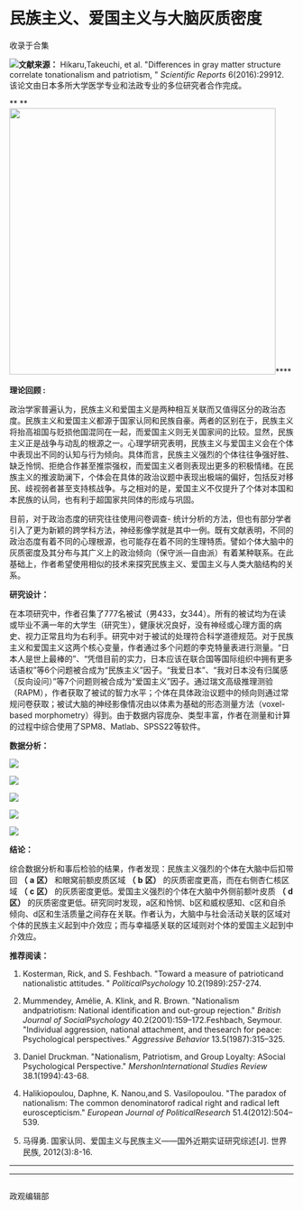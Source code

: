 # 民族主义、爱国主义与大脑灰质密度


收录于合集

**<img src='/images/630/2.png' width='auto' />**文献来源：**** Hikaru,Takeuchi, et
al. "Differences in gray matter structure correlate tonationalism and
patriotism, " _Scientific Reports_ 6(2016):29912.
该论文由日本多所大学医学专业和法政专业的多位研究者合作完成。

 ** ** **<img src='/images/630/3.png' width='472px' />******  

  

 **理论回顾 :**

政治学家普遍认为，民族主义和爱国主义是两种相互关联而又值得区分的政治态度。民族主义和爱国主义都源于国家认同和民族自豪。两者的区别在于，民族主义将抬高祖国与贬损他国混同在一起，而爱国主义则无关国家间的比较。显然，民族主义正是战争与动乱的根源之一。心理学研究表明，民族主义与爱国主义会在个体中表现出不同的认知与行为倾向。具体而言，民族主义强烈的个体往往争强好胜、缺乏怜悯、拒绝合作甚至推崇强权，而爱国主义者则表现出更多的积极情绪。在民族主义的推波助澜下，个体会在具体的政治议题中表现出极端的偏好，包括反对移民、歧视弱者甚至支持核战争。与之相对的是，爱国主义不仅提升了个体对本国和本民族的认同，也有利于超国家共同体的形成与巩固。

目前，对于政治态度的研究往往使用问卷调查-
统计分析的方法，但也有部分学者引入了更为新颖的跨学科方法，神经影像学就是其中一例。既有文献表明，不同的政治态度有着不同的心理根源，也可能存在着不同的生理特质。譬如个体大脑中的灰质密度及其分布与其广义上的政治倾向（保守派—自由派）有着某种联系。在此基础上，作者希望使用相似的技术来探究民族主义、爱国主义与人类大脑结构的关系。

**研究设计：**

在本项研究中，作者召集了777名被试（男433，女344）。所有的被试均为在读或毕业不满一年的大学生（研究生），健康状况良好，没有神经或心理方面的病史、视力正常且均为右利手。研究中对于被试的处理符合科学道德规范。对于民族主义和爱国主义这两个核心变量，作者通过多个问题的李克特量表进行测量。“日本人是世上最棒的”、“凭借目前的实力，日本应该在联合国等国际组织中拥有更多话语权”等6个问题被合成为“民族主义”因子。“我爱日本”、“我对日本没有归属感（反向设问）”等7个问题则被合成为“爱国主义”因子。通过瑞文高级推理测验（RAPM），作者获取了被试的智力水平；个体在具体政治议题中的倾向则通过常规问卷获取；被试大脑的神经影像情况由以体素为基础的形态测量方法（voxel-
based morphometry）得到。由于数据内容庞杂、类型丰富，作者在测量和计算的过程中综合使用了SPM8、Matlab、SPSS22等软件。

**数据分析：**

![](/images/630/4.png)

![](/images/630/5.png)

![](/images/630/6.png)

![](/images/630/7.png)

![](/images/630/8.png)

 **结论：**

综合数据分析和事后检验的结果，作者发现：民族主义强烈的个体在大脑中后扣带回 **（** **a** **区）** 和眼窝前额皮质区域 **（** **b**
**区）** 的灰质密度更高，而在右侧杏仁核区域 **（** **c** **区）** 的灰质密度更低。爱国主义强烈的个体在大脑中外侧前额叶皮质 **（**
**d** **区）**
的灰质密度更低。研究同时发现，a区和怜悯、b区和威权感知、c区和自杀倾向、d区和生活质量之间存在关联。作者认为，大脑中与社会活动关联的区域对个体的民族主义起到中介效应；而与幸福感关联的区域则对个体的爱国主义起到中介效应。

**推荐阅读：**

  1. Kosterman, Rick, and S. Feshbach. "Toward a measure of patrioticand nationalistic attitudes. " _PoliticalPsychology_ 10.2(1989):257-274.

  2. Mummendey, Amélie, A. Klink, and R. Brown. "Nationalism andpatriotism: National identification and out-group rejection." _British Journal of SocialPsychology_ 40.2(2001):159–172.Feshbach, Seymour. "Individual aggression, national attachment, and thesearch for peace: Psychological perspectives." _Aggressive Behavior_ 13.5(1987):315–325.

  3. Daniel Druckman. "Nationalism, Patriotism, and Group Loyalty: ASocial Psychological Perspective." _MershonInternational Studies Review_ 38.1(1994):43-68.

  4. Halikiopoulou, Daphne, K. Nanou,and S. Vasilopoulou. "The paradox of nationalism: The common denominatorof radical right and radical left euroscepticism." _European Journal of PoliticalResearch_ 51.4(2012):504–539.

  5. 马得勇. 国家认同、爱国主义与民族主义——国外近期实证研究综述[J]. 世界民族, 2012(3):8-16.

  

******  
******  

![]()

政观编辑部

